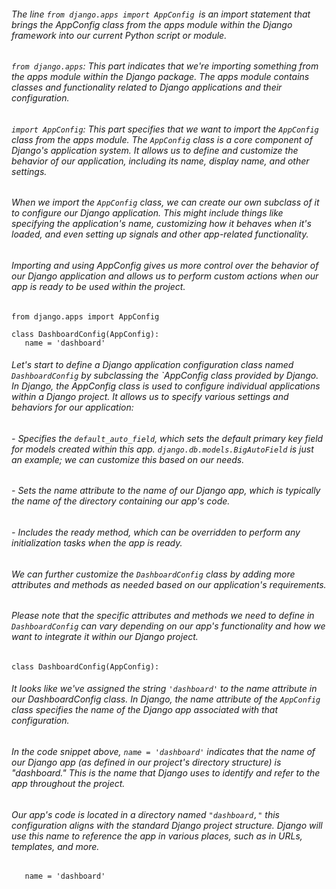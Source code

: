###### The line `from django.apps import AppConfig `is an import statement that brings the AppConfig class from the apps module within the Django framework into our current Python script or module. 

###### `from django.apps`: This part indicates that we're importing something from the apps module within the Django package. The apps module contains classes and functionality related to Django applications and their configuration.

###### `import AppConfig`: This part specifies that we want to import the `AppConfig` class from the apps module. The `AppConfig` class is a core component of Django's application system. It allows us to define and customize the behavior of our application, including its name, display name, and other settings.

###### When we import the `AppConfig` class, we can create our own subclass of it to configure our Django application. This might include things like specifying the application's name, customizing how it behaves when it's loaded, and even setting up signals and other app-related functionality.

###### Importing and using AppConfig gives us more control over the behavior of our Django application and allows us to perform custom actions when our app is ready to be used within the project.

 ```python3
from django.apps import AppConfig
 ```

 ```python3
class DashboardConfig(AppConfig):
    name = 'dashboard'
 ```

###### Let's start to define a Django application configuration class named `DashboardConfig` by subclassing the `AppConfig class provided by Django. In Django, the AppConfig class is used to configure individual applications within a Django project. It allows us to specify various settings and behaviors for our application:

###### - Specifies the `default_auto_field`, which sets the default primary key field for models created within this app. `django.db.models.BigAutoField` is just an example; we can customize this based on our needs.
###### - Sets the name attribute to the name of our Django app, which is typically the name of the directory containing our app's code.
###### - Includes the ready method, which can be overridden to perform any initialization tasks when the app is ready.

###### We can further customize the `DashboardConfig` class by adding more attributes and methods as needed based on our application's requirements.
###### Please note that the specific attributes and methods we need to define in `DashboardConfig` can vary depending on our app's functionality and how we want to integrate it within our Django project.

 ```python3
class DashboardConfig(AppConfig):
 ```

###### It looks like we've assigned the string `'dashboard'` to the name attribute in our DashboardConfig class. In Django, the name attribute of the `AppConfig` class specifies the name of the Django app associated with that configuration.

###### In the code snippet above, `name = 'dashboard'` indicates that the name of our Django app (as defined in our project's directory structure) is "dashboard." This is the name that Django uses to identify and refer to the app throughout the project.

###### Our app's code is located in a directory named `"dashboard,"` this configuration aligns with the standard Django project structure. Django will use this name to reference the app in various places, such as in URLs, templates, and more.

 ```python3
    name = 'dashboard'
 ```
